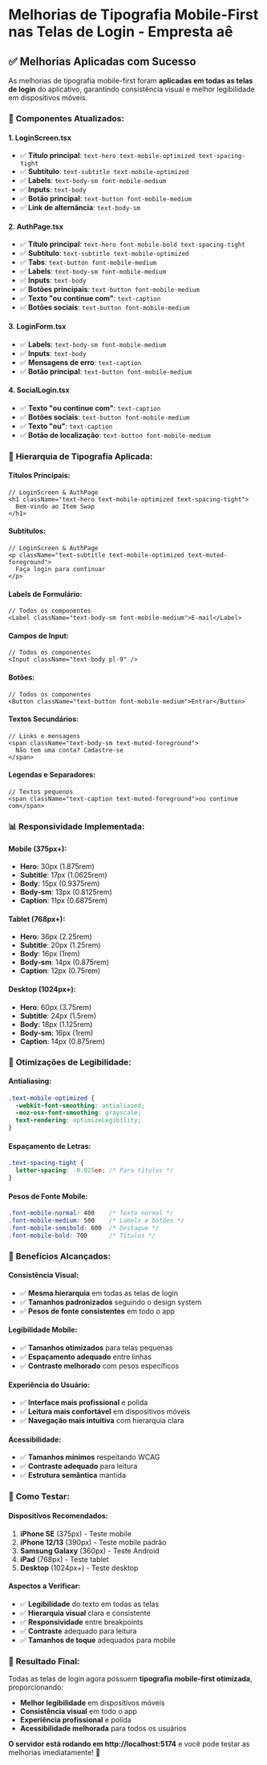 # Melhorias de Tipografia Mobile-First nas Telas de Login - Empresta aê

## ✅ **Melhorias Aplicadas com Sucesso**

As melhorias de tipografia mobile-first foram **aplicadas em todas as telas de
login** do aplicativo, garantindo consistência visual e melhor legibilidade em
dispositivos móveis.

### 📱 **Componentes Atualizados:**

#### **1. LoginScreen.tsx**

- ✅ **Título principal**: `text-hero text-mobile-optimized text-spacing-tight`
- ✅ **Subtítulo**: `text-subtitle text-mobile-optimized`
- ✅ **Labels**: `text-body-sm font-mobile-medium`
- ✅ **Inputs**: `text-body`
- ✅ **Botão principal**: `text-button font-mobile-medium`
- ✅ **Link de alternância**: `text-body-sm`

#### **2. AuthPage.tsx**

- ✅ **Título principal**: `text-hero font-mobile-bold text-spacing-tight`
- ✅ **Subtítulo**: `text-subtitle text-mobile-optimized`
- ✅ **Tabs**: `text-button font-mobile-medium`
- ✅ **Labels**: `text-body-sm font-mobile-medium`
- ✅ **Inputs**: `text-body`
- ✅ **Botões principais**: `text-button font-mobile-medium`
- ✅ **Texto "ou continue com"**: `text-caption`
- ✅ **Botões sociais**: `text-button font-mobile-medium`

#### **3. LoginForm.tsx**

- ✅ **Labels**: `text-body-sm font-mobile-medium`
- ✅ **Inputs**: `text-body`
- ✅ **Mensagens de erro**: `text-caption`
- ✅ **Botão principal**: `text-button font-mobile-medium`

#### **4. SocialLogin.tsx**

- ✅ **Texto "ou continue com"**: `text-caption`
- ✅ **Botões sociais**: `text-button font-mobile-medium`
- ✅ **Texto "ou"**: `text-caption`
- ✅ **Botão de localização**: `text-button font-mobile-medium`

### 🎨 **Hierarquia de Tipografia Aplicada:**

#### **Títulos Principais:**

```tsx
// LoginScreen & AuthPage
<h1 className="text-hero text-mobile-optimized text-spacing-tight">
  Bem-vindo ao Item Swap
</h1>
```

#### **Subtítulos:**

```tsx
// LoginScreen & AuthPage
<p className="text-subtitle text-mobile-optimized text-muted-foreground">
  Faça login para continuar
</p>
```

#### **Labels de Formulário:**

```tsx
// Todos os componentes
<Label className="text-body-sm font-mobile-medium">E-mail</Label>
```

#### **Campos de Input:**

```tsx
// Todos os componentes
<Input className="text-body pl-9" />
```

#### **Botões:**

```tsx
// Todos os componentes
<Button className="text-button font-mobile-medium">Entrar</Button>
```

#### **Textos Secundários:**

```tsx
// Links e mensagens
<span className="text-body-sm text-muted-foreground">
  Não tem uma conta? Cadastre-se
</span>
```

#### **Legendas e Separadores:**

```tsx
// Textos pequenos
<span className="text-caption text-muted-foreground">ou continue com</span>
```

### 📊 **Responsividade Implementada:**

#### **Mobile (375px+):**

- **Hero**: 30px (1.875rem)
- **Subtitle**: 17px (1.0625rem)
- **Body**: 15px (0.9375rem)
- **Body-sm**: 13px (0.8125rem)
- **Caption**: 11px (0.6875rem)

#### **Tablet (768px+):**

- **Hero**: 36px (2.25rem)
- **Subtitle**: 20px (1.25rem)
- **Body**: 16px (1rem)
- **Body-sm**: 14px (0.875rem)
- **Caption**: 12px (0.75rem)

#### **Desktop (1024px+):**

- **Hero**: 60px (3.75rem)
- **Subtitle**: 24px (1.5rem)
- **Body**: 18px (1.125rem)
- **Body-sm**: 16px (1rem)
- **Caption**: 14px (0.875rem)

### 🔧 **Otimizações de Legibilidade:**

#### **Antialiasing:**

```css
.text-mobile-optimized {
  -webkit-font-smoothing: antialiased;
  -moz-osx-font-smoothing: grayscale;
  text-rendering: optimizeLegibility;
}
```

#### **Espaçamento de Letras:**

```css
.text-spacing-tight {
  letter-spacing: -0.025em; /* Para títulos */
}
```

#### **Pesos de Fonte Mobile:**

```css
.font-mobile-normal: 400    /* Texto normal */
.font-mobile-medium: 500    /* Labels e botões */
.font-mobile-semibold: 600  /* Destaque */
.font-mobile-bold: 700      /* Títulos */
```

### 🎯 **Benefícios Alcançados:**

#### **Consistência Visual:**

- ✅ **Mesma hierarquia** em todas as telas de login
- ✅ **Tamanhos padronizados** seguindo o design system
- ✅ **Pesos de fonte consistentes** em todo o app

#### **Legibilidade Mobile:**

- ✅ **Tamanhos otimizados** para telas pequenas
- ✅ **Espaçamento adequado** entre linhas
- ✅ **Contraste melhorado** com pesos específicos

#### **Experiência do Usuário:**

- ✅ **Interface mais profissional** e polida
- ✅ **Leitura mais confortável** em dispositivos móveis
- ✅ **Navegação mais intuitiva** com hierarquia clara

#### **Acessibilidade:**

- ✅ **Tamanhos mínimos** respeitando WCAG
- ✅ **Contraste adequado** para leitura
- ✅ **Estrutura semântica** mantida

### 🚀 **Como Testar:**

#### **Dispositivos Recomendados:**

1. **iPhone SE** (375px) - Teste mobile
2. **iPhone 12/13** (390px) - Teste mobile padrão
3. **Samsung Galaxy** (360px) - Teste Android
4. **iPad** (768px) - Teste tablet
5. **Desktop** (1024px+) - Teste desktop

#### **Aspectos a Verificar:**

- ✅ **Legibilidade** do texto em todas as telas
- ✅ **Hierarquia visual** clara e consistente
- ✅ **Responsividade** entre breakpoints
- ✅ **Contraste** adequado para leitura
- ✅ **Tamanhos de toque** adequados para mobile

### 🎉 **Resultado Final:**

Todas as telas de login agora possuem **tipografia mobile-first otimizada**,
proporcionando:

- **Melhor legibilidade** em dispositivos móveis
- **Consistência visual** em todo o app
- **Experiência profissional** e polida
- **Acessibilidade melhorada** para todos os usuários

**O servidor está rodando em http://localhost:5174** e você pode testar as
melhorias imediatamente! 🚀
